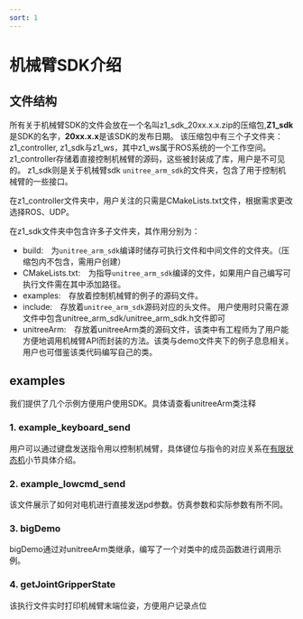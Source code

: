 ```yaml
---
sort: 1
---
```


# 机械臂SDK介绍

## 文件结构

所有关于机械臂SDK的文件会放在一个名叫z1_sdk_20xx.x.x.zip的压缩包,**Z1_sdk**是SDK的名字，**20xx.x.x**是该SDK的发布日期。
该压缩包中有三个子文件夹：z1_controller, z1_sdk与z1_ws，其中z1_ws属于ROS系统的一个工作空间。z1_controller存储着直接控制机械臂的源码，这些被封装成了库，用户是不可见的。
z1_sdk则是关于机械臂sdk `unitree_arm_sdk`的文件夹，包含了用于控制机械臂的一些接口。

在z1_controller文件夹中，用户关注的只需是CMakeLists.txt文件，根据需求更改选择ROS、UDP。

在z1_sdk文件夹中包含许多子文件夹，其作用分别为：

+ build:&emsp;为`unitree_arm_sdk`编译时储存可执行文件和中间文件的文件夹。（压缩包内不包含，需用户创建）
+ CMakeLists.txt:&emsp;为指导`unitree_arm_sdk`编译的文件，如果用户自己编写可执行文件需在其中添加路径。
+ examples:&emsp;存放着控制机械臂的例子的源码文件。
+ include:&emsp;存放着`unitree_arm_sdk`源码对应的头文件。
用户使用时只需在源文件中包含unitree_arm_sdk/unitree_arm_sdk.h文件即可
+ unitreeArm:&emsp;存放着unitreeArm类的源码文件，该类中有工程师为了用户能方便地调用机械臂API而封装的方法。该类与demo文件夹下的例子息息相关。用户也可借鉴该类代码编写自己的类。

## examples

我们提供了几个示例方便用户使用SDK。具体请查看unitreeArm类注释

### 1. example_keyboard_send

用户可以通过键盘发送指令用以控制机械臂，具体键位与指令的对应关系在[有限状态机](FSM.md)小节具体介绍。

### 2. example_lowcmd_send

该文件展示了如何对电机进行直接发送pd参数。仿真参数和实际参数有所不同。

### 3. bigDemo

bigDemo通过对unitreeArm类继承，编写了一个对类中的成员函数进行调用示例。

### 4. getJointGripperState

该执行文件实时打印机械臂末端位姿，方便用户记录点位